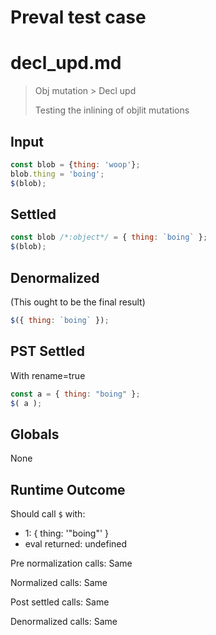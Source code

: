 # Preval test case

# decl_upd.md

> Obj mutation > Decl upd
>
> Testing the inlining of objlit mutations

## Input

`````js filename=intro
const blob = {thing: 'woop'};
blob.thing = 'boing';
$(blob);
`````


## Settled


`````js filename=intro
const blob /*:object*/ = { thing: `boing` };
$(blob);
`````


## Denormalized
(This ought to be the final result)

`````js filename=intro
$({ thing: `boing` });
`````


## PST Settled
With rename=true

`````js filename=intro
const a = { thing: "boing" };
$( a );
`````


## Globals


None


## Runtime Outcome


Should call `$` with:
 - 1: { thing: '"boing"' }
 - eval returned: undefined

Pre normalization calls: Same

Normalized calls: Same

Post settled calls: Same

Denormalized calls: Same
